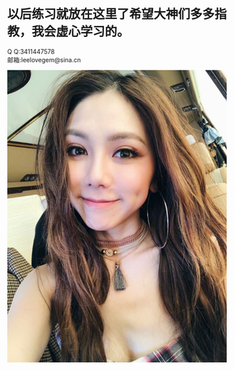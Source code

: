 <html>
  <body>
    <h1>以后练习就放在这里了希望大神们多多指教，我会虚心学习的。</h1>
    <p>Q Q:3411447578<br />邮箱:leelovegem@sina.cn</p>
    <img src="img/GEM.jpg">
  </body>
</html>
